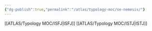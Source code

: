 ```yaml
---
{"dg-publish":true,"permalink":"/atlas/typology-moc/se-nemesis/"}
---
```



[[ATLAS/Typology MOC/ISFJ\|ISFJ]]
[[ATLAS/Typology MOC/ISTJ\|ISTJ]]
